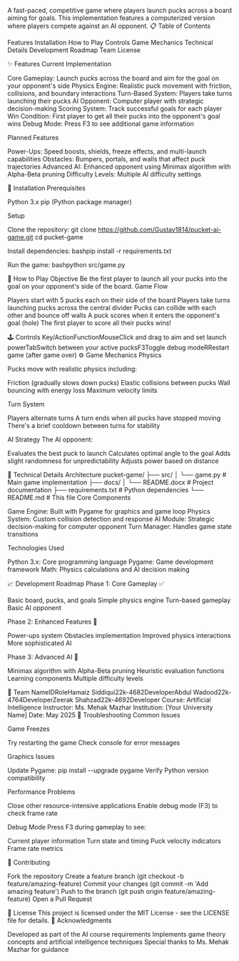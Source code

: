 A fast-paced, competitive game where players launch pucks across a board aiming for goals. This implementation features a computerized version where players compete against an AI opponent.
📋 Table of Contents

Features
Installation
How to Play
Controls
Game Mechanics
Technical Details
Development Roadmap
Team
License

✨ Features
Current Implementation

Core Gameplay: Launch pucks across the board and aim for the goal on your opponent's side
Physics Engine: Realistic puck movement with friction, collisions, and boundary interactions
Turn-Based System: Players take turns launching their pucks
AI Opponent: Computer player with strategic decision-making
Scoring System: Track successful goals for each player
Win Condition: First player to get all their pucks into the opponent's goal wins
Debug Mode: Press F3 to see additional game information

Planned Features

Power-Ups: Speed boosts, shields, freeze effects, and multi-launch capabilities
Obstacles: Bumpers, portals, and walls that affect puck trajectories
Advanced AI: Enhanced opponent using Minimax algorithm with Alpha-Beta pruning
Difficulty Levels: Multiple AI difficulty settings

🚀 Installation
Prerequisites

Python 3.x
pip (Python package manager)

Setup

Clone the repository:
git clone https://github.com/Gustav1814/pucket-ai-game.git
cd pucket-game

Install dependencies:
bashpip install -r requirements.txt

Run the game:
bashpython src/game.py


🎯 How to Play
Objective
Be the first player to launch all your pucks into the goal on your opponent's side of the board.
Game Flow

Players start with 5 pucks each on their side of the board
Players take turns launching pucks across the central divider
Pucks can collide with each other and bounce off walls
A puck scores when it enters the opponent's goal (hole)
The first player to score all their pucks wins!

🕹️ Controls
Key/ActionFunctionMouseClick and drag to aim and set launch powerTabSwitch between your active pucksF3Toggle debug modeRRestart game (after game over)
⚙️ Game Mechanics
Physics

Pucks move with realistic physics including:

Friction (gradually slows down pucks)
Elastic collisions between pucks
Wall bouncing with energy loss
Maximum velocity limits



Turn System

Players alternate turns
A turn ends when all pucks have stopped moving
There's a brief cooldown between turns for stability

AI Strategy
The AI opponent:

Evaluates the best puck to launch
Calculates optimal angle to the goal
Adds slight randomness for unpredictability
Adjusts power based on distance

🔧 Technical Details
Architecture
pucket-game/
├── src/
│   └── game.py         # Main game implementation
├── docs/
│   └── README.docx     # Project documentation
├── requirements.txt    # Python dependencies
└── README.md          # This file
Core Components

Game Engine: Built with Pygame for graphics and game loop
Physics System: Custom collision detection and response
AI Module: Strategic decision-making for computer opponent
Turn Manager: Handles game state transitions

Technologies Used

Python 3.x: Core programming language
Pygame: Game development framework
Math: Physics calculations and AI decision making

📈 Development Roadmap
Phase 1: Core Gameplay ✅

 Basic board, pucks, and goals
 Simple physics engine
 Turn-based gameplay
 Basic AI opponent

Phase 2: Enhanced Features 🚧

 Power-ups system
 Obstacles implementation
 Improved physics interactions
 More sophisticated AI

Phase 3: Advanced AI 📅

 Minimax algorithm with Alpha-Beta pruning
 Heuristic evaluation functions
 Learning components
 Multiple difficulty levels

👥 Team
NameIDRoleHamaiz Siddiqui22k-4682DeveloperAbdul Wadood22k-4764DeveloperZeerak Shahzad22k-4692Developer
Course: Artificial Intelligence
Instructor: Ms. Mehak Mazhar
Institution: [Your University Name]
Date: May 2025
🐛 Troubleshooting
Common Issues

Game Freezes

Try restarting the game
Check console for error messages


Graphics Issues

Update Pygame: pip install --upgrade pygame
Verify Python version compatibility


Performance Problems

Close other resource-intensive applications
Enable debug mode (F3) to check frame rate



Debug Mode
Press F3 during gameplay to see:

Current player information
Turn state and timing
Puck velocity indicators
Frame rate metrics

🤝 Contributing

Fork the repository
Create a feature branch (git checkout -b feature/amazing-feature)
Commit your changes (git commit -m 'Add amazing feature')
Push to the branch (git push origin feature/amazing-feature)
Open a Pull Request

📄 License
This project is licensed under the MIT License - see the LICENSE file for details.
🙏 Acknowledgments

Developed as part of the AI course requirements
Implements game theory concepts and artificial intelligence techniques
Special thanks to Ms. Mehak Mazhar for guidance


